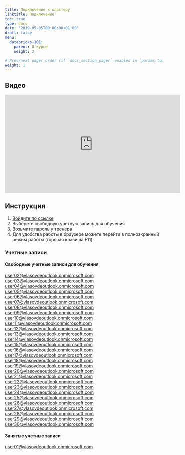 ```yaml
---
title: Подключение к кластеру
linktitle: Подключение
toc: true
type: docs
date: "2019-05-05T00:00:00+01:00"
draft: false
menu:
  databricks-101:
    parent: О курсе
    weight: 2

# Prev/next pager order (if `docs_section_pager` enabled in `params.toml`)
weight: 1
---
```

## Видео

<iframe width="560" height="315" src="https://www.youtube.com/embed/zlFiwQnlHX8" frameborder="0" allow="accelerometer; autoplay; encrypted-media; gyroscope; picture-in-picture" allowfullscreen></iframe>

## Инструкция

1. [Войдите по ссылке](https://westeurope.azuredatabricks.net/login.html?o=5439510797997457)
2. Выберете свободную учетную запись для обучения
3. Возьмите пароль у тренера
4. Для удобства работы в браузере можете перейти в полноэкранный режим работы (горячая клавиша F11).

### Учетные записи

#### Свободные учетные записи для обучения

user02@vlasovdeoutlook.onmicrosoft.com
user03@vlasovdeoutlook.onmicrosoft.com
user04@vlasovdeoutlook.onmicrosoft.com
user05@vlasovdeoutlook.onmicrosoft.com
user06@vlasovdeoutlook.onmicrosoft.com
user07@vlasovdeoutlook.onmicrosoft.com
user08@vlasovdeoutlook.onmicrosoft.com
user09@vlasovdeoutlook.onmicrosoft.com
user10@vlasovdeoutlook.onmicrosoft.com
user11@vlasovdeoutlook.onmicrosoft.com
user12@vlasovdeoutlook.onmicrosoft.com
user13@vlasovdeoutlook.onmicrosoft.com
user14@vlasovdeoutlook.onmicrosoft.com
user15@vlasovdeoutlook.onmicrosoft.com
user16@vlasovdeoutlook.onmicrosoft.com
user17@vlasovdeoutlook.onmicrosoft.com
user18@vlasovdeoutlook.onmicrosoft.com
user19@vlasovdeoutlook.onmicrosoft.com
user20@vlasovdeoutlook.onmicrosoft.com
user21@vlasovdeoutlook.onmicrosoft.com
user22@vlasovdeoutlook.onmicrosoft.com
user23@vlasovdeoutlook.onmicrosoft.com
user24@vlasovdeoutlook.onmicrosoft.com
user25@vlasovdeoutlook.onmicrosoft.com
user26@vlasovdeoutlook.onmicrosoft.com
user27@vlasovdeoutlook.onmicrosoft.com
user28@vlasovdeoutlook.onmicrosoft.com
user29@vlasovdeoutlook.onmicrosoft.com
user30@vlasovdeoutlook.onmicrosoft.com

#### Занятые учетные записи

user01@vlasovdeoutlook.onmicrosoft.com